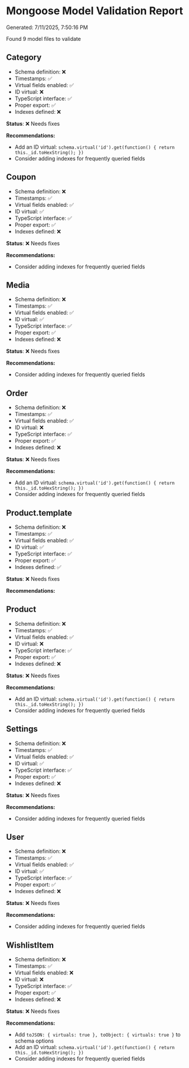 # Mongoose Model Validation Report

Generated: 7/11/2025, 7:50:16 PM

Found 9 model files to validate

## Category

- Schema definition: ❌
- Timestamps: ✅
- Virtual fields enabled: ✅
- ID virtual: ❌
- TypeScript interface: ✅
- Proper export: ✅
- Indexes defined: ❌

**Status**: ❌ Needs fixes

**Recommendations:**

- Add an ID virtual: `schema.virtual('id').get(function() { return this._id.toHexString(); })`
- Consider adding indexes for frequently queried fields

## Coupon

- Schema definition: ❌
- Timestamps: ✅
- Virtual fields enabled: ✅
- ID virtual: ✅
- TypeScript interface: ✅
- Proper export: ✅
- Indexes defined: ❌

**Status**: ❌ Needs fixes

**Recommendations:**

- Consider adding indexes for frequently queried fields

## Media

- Schema definition: ❌
- Timestamps: ✅
- Virtual fields enabled: ✅
- ID virtual: ✅
- TypeScript interface: ✅
- Proper export: ✅
- Indexes defined: ❌

**Status**: ❌ Needs fixes

**Recommendations:**

- Consider adding indexes for frequently queried fields

## Order

- Schema definition: ❌
- Timestamps: ✅
- Virtual fields enabled: ✅
- ID virtual: ❌
- TypeScript interface: ✅
- Proper export: ✅
- Indexes defined: ❌

**Status**: ❌ Needs fixes

**Recommendations:**

- Add an ID virtual: `schema.virtual('id').get(function() { return this._id.toHexString(); })`
- Consider adding indexes for frequently queried fields

## Product.template

- Schema definition: ❌
- Timestamps: ✅
- Virtual fields enabled: ✅
- ID virtual: ✅
- TypeScript interface: ✅
- Proper export: ✅
- Indexes defined: ✅

**Status**: ❌ Needs fixes

**Recommendations:**


## Product

- Schema definition: ❌
- Timestamps: ✅
- Virtual fields enabled: ✅
- ID virtual: ❌
- TypeScript interface: ✅
- Proper export: ✅
- Indexes defined: ❌

**Status**: ❌ Needs fixes

**Recommendations:**

- Add an ID virtual: `schema.virtual('id').get(function() { return this._id.toHexString(); })`
- Consider adding indexes for frequently queried fields

## Settings

- Schema definition: ❌
- Timestamps: ✅
- Virtual fields enabled: ✅
- ID virtual: ✅
- TypeScript interface: ✅
- Proper export: ✅
- Indexes defined: ❌

**Status**: ❌ Needs fixes

**Recommendations:**

- Consider adding indexes for frequently queried fields

## User

- Schema definition: ❌
- Timestamps: ✅
- Virtual fields enabled: ✅
- ID virtual: ✅
- TypeScript interface: ✅
- Proper export: ✅
- Indexes defined: ❌

**Status**: ❌ Needs fixes

**Recommendations:**

- Consider adding indexes for frequently queried fields

## WishlistItem

- Schema definition: ❌
- Timestamps: ✅
- Virtual fields enabled: ❌
- ID virtual: ❌
- TypeScript interface: ✅
- Proper export: ✅
- Indexes defined: ❌

**Status**: ❌ Needs fixes

**Recommendations:**

- Add `toJSON: { virtuals: true }, toObject: { virtuals: true }` to schema options
- Add an ID virtual: `schema.virtual('id').get(function() { return this._id.toHexString(); })`
- Consider adding indexes for frequently queried fields

